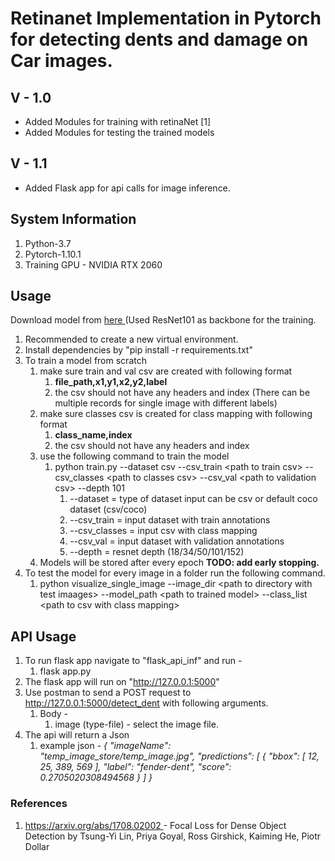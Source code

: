 # Retinanet Implementation in Pytorch for detecting dents and damage on Car images.
## V - 1.0
<ul>
<li>Added Modules for training with retinaNet [1]</li>
<li>Added Modules for testing the trained models</li>
</ul>

## V - 1.1
* Added Flask app for api calls for image inference.

## System Information
1. Python-3.7
2. Pytorch-1.10.1
3. Training GPU - NVIDIA RTX 2060

## Usage
Download model from <a href="#"> here </a> (Used ResNet101 as backbone for the training.
1. Recommended to create a new virtual environment.
2. Install dependencies by "pip install -r requirements.txt"
3. To train a model from scratch
   1. make sure train and val csv are created with following format
      1. **file_path,x1,y1,x2,y2,label**
      2. the csv should not have any headers and index
         (There can be multiple records for single image with different labels)
   3. make sure classes csv is created for class mapping with following format
      1. **class_name,index**
      2. the csv should not have any headers and index
   4. use the following command to train the model
      1. python train.py --dataset csv --csv_train \<path to train csv> --csv_classes \<path to classes csv> --csv_val \<path to validation csv> --depth 101
         1. --dataset = type of dataset input can be csv or default coco dataset (csv/coco)
         2. --csv_train = input dataset with train annotations
         3. --csv_classes = input csv with class mapping
         4. --csv_val = input dataset with validation annotations
         5. --depth = resnet depth (18/34/50/101/152)
   5. Models will be stored after every epoch **TODO: add early stopping.**
4. To test the model for every image in a folder run the following command.
   1. python visualize_single_image --image_dir \<path to directory with test imaages> --model_path \<path to trained model> --class_list \<path to csv with class mapping>

## API Usage
1. To run flask app navigate to "flask_api_inf" and run - 
   1. flask app.py
2. The flask app will run on "http://127.0.0.1:5000"
3. Use postman to send a POST request to http://127.0.0.1:5000/detect_dent with following arguments.
      1. Body - 
         1. image (type-file) - select the image file.
4. The api will return a Json 
   1. example json - 
      _{
             "imageName": "temp_image_store/temp_image.jpg",
             "predictions": [
                 {
                     "bbox": [
                         12,
                         25,
                         389,
                         569
                     ],
                     "label": "fender-dent",
                     "score": 0.2705020308494568
                 }
             ]
}_

### References
1. <a href="https://arxiv.org/abs/1708.02002">
        https://arxiv.org/abs/1708.02002
    </a> - Focal Loss for Dense Object 
    Detection by Tsung-Yi Lin, Priya Goyal, Ross Girshick, Kaiming He, Piotr Dollar
